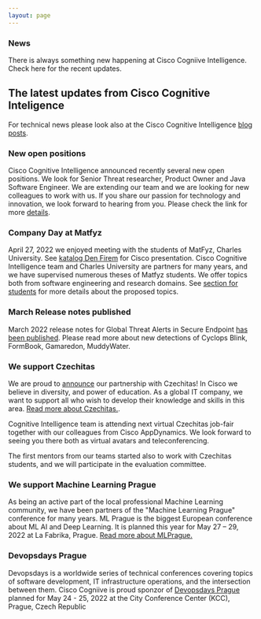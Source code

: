 ```yaml
---
layout: page
---
```


<script>
    import Banner from '../lib/Banner.svelte';
    import Section from '../lib/Section.svelte';
</script>

<Banner img="img/banner-news.jpg">

### News

There is always something new happening at Cisco Cogniive Intelligence.
Check here for the recent updates. 

</Banner>

<Section>


# The latest updates from Cisco Cognitive Inteligence

For technical news please look also at the Cisco Cognitive Intelligence [blog posts](https://blogs.cisco.com/tag/cognitive-intelligence).

### New open positions
Cisco Cognitive Intelligence announced recently several new open positions. We look for Senior Threat researcher, Product Owner and Java Software Engineer. We are extending our team and we are looking for new colleagues to work with us. If you share our passion for technology and innovation, we look forward to hearing from you. 
Please check the link for more [details](https://jobs.cisco.com/jobs/SearchJobs/cognitiveintelligence).

### Company Day at Matfyz
April 27, 2022 we enjoyed meeting with the students of MatFyz, Charles University. See [katalog Den Firem](https://dnyfirem.matfyz.cz/katalog) for Cisco presentation. Cisco Cognitive Intelligence team and Charles University are partners for many years, and we have supervised numerous theses of Matfyz students. We offer topics both from software engineering and research domains. See [section for students](https://cognitive-intelligence.github.io/cognitive-web/#/students) for more details about the proposed topics.

### March Release notes published
March 2022 release notes for Global Threat Alerts in Secure Endpoint 
[has been published](https://www.cisco.com/c/en/us/td/docs/security/amp/endpoints/global-threat-alerts-in-secure-endpoint/m_mar-2022.html). Please read more about new detections of Cyclops Blink, FormBook, Gamaredon, MuddyWater.

### We support Czechitas
We are proud to [announce](https://www.cisco.com/c/cs_cz/training-events/appdynamics/support-czechitas.html) our partnership with Czechitas! In Cisco we believe in diversity, and power of education. As a global IT company, we want to support all who wish to develop their knowledge and skills in this area. [Read more about Czechitas.](https://www.czechitas.cz/en/about-czechitas).

Cognitive Intelligence team is attending next virtual Czechitas job-fair together with our colleagues from Cisco AppDynamics. We look forward to seeing you there both as virtual avatars and teleconferencing.

The first mentors from our teams started also to work with Czechitas students, and we will participate in the evaluation committee.

### We support Machine Learning Prague
As being an active part of the local professional Machine Learning community, we have been partners of the "Machine Learning Prague" conference for many years. ML Prague is the biggest European conference about ML AI and Deep Learning.
It is planned this year for May 27 – 29, 2022 at La Fabrika, Prague. 
[Read more about MLPrague.](https://www.mlprague.com/#partners)

### Devopsdays Prague
Devopsdays is a worldwide series of technical conferences covering topics of software development, IT infrastructure operations, and the intersection between them. Cisco Cogniive is proud sponzor of [Devopsdays Prague](https://devopsdays.org/events/2022-prague/welcome/) planned for May 24 - 25, 2022 at the City Conference Center (KCC), Prague, Czech Republic


</Section>
